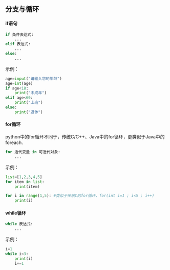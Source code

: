 ## 分支与循环

#### if语句

```python
if 条件表达式:
    ...
elif 表达式:
    ...
else:
	...
```

示例：

```python
age=input("请输入您的年龄")
age=int(age)
if age<18:
    print("未成年")
elif age<60:
    print("上班")
else:
    print("退休")
```



#### for循环

python中的for循环不同于，传统C/C++、Java中的for循环，更类似于Java中的foreach.

```python
for 迭代变量 in 可迭代对象:
    ...
```

示例：

```python
list=[1,2,3,4,5]
for item in list:
    print(item)
```

```python
for i in range(1,5): #类似于传统C的for循环，for(int i=1 ; i<5 ; i++)
    print(i)
```



#### while循环

```python
while 表达式:
    ...
```

示例：

```python
i=1
while i<3:
    print(i)
    i+=1
```

